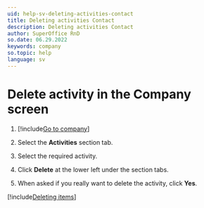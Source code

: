 ```yaml
---
uid: help-sv-deleting-activities-contact
title: Deleting activities Contact
description: Deleting activities Contact
author: SuperOffice RnD
so.date: 06.29.2022
keywords: company
so.topic: help
language: sv
---
```


# Delete activity in the Company screen

1. [!include[Go to company](../includes/goto-company.md)]

1. Select the **Activities** section tab.

1. Select the required activity.

1. Click **Delete** at the lower left under the section tabs.

1. When asked if you really want to delete the activity, click **Yes**.

[!include[Deleting items](../includes/tip-deletion.md)]

<!-- Referenced links -->

<!-- Referenced images -->

